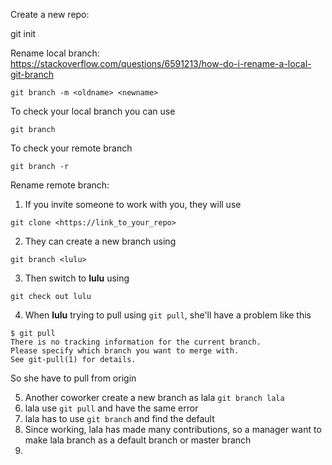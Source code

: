 Create a new repo:  

git init  

Rename local branch:  
https://stackoverflow.com/questions/6591213/how-do-i-rename-a-local-git-branch  

```
git branch -m <oldname> <newname>
```

To check your local branch you can use

```
git branch
```

To check your remote branch

```
git branch -r
```

Rename remote branch:

1. If you invite someone to work with you, they will use

`git clone <https://link_to_your_repo>`

2. They can create a new branch using 

`git branch <lulu>`

3. Then switch to **lulu** using 

`git check out lulu`

4. When **lulu** trying to pull using `git pull`,  she'll have a problem like this 

```
$ git pull
There is no tracking information for the current branch.
Please specify which branch you want to merge with.
See git-pull(1) for details.
```

So she have to pull from origin

5. Another coworker create a new branch as lala `git branch lala`
6. lala  use `git pull` and have the same error
7. lala has to use `git branch` and find the default
8. Since working, lala has made many contributions, so a manager want to make lala branch as a default branch or master branch
9. 

